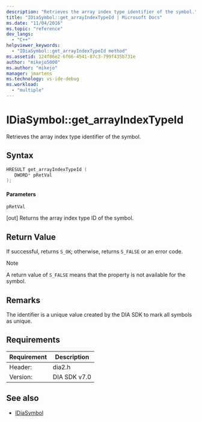 ```yaml
---
description: "Retrieves the array index type identifier of the symbol."
title: "IDiaSymbol::get_arrayIndexTypeId | Microsoft Docs"
ms.date: "11/04/2016"
ms.topic: "reference"
dev_langs:
  - "C++"
helpviewer_keywords:
  - "IDiaSymbol::get_arrayIndexTypeId method"
ms.assetid: 124f86e2-6f66-4541-87c3-799f435b731e
author: "mikejo5000"
ms.author: "mikejo"
manager: jmartens
ms.technology: vs-ide-debug
ms.workload:
  - "multiple"
---
```

# IDiaSymbol::get_arrayIndexTypeId
Retrieves the array index type identifier of the symbol.

## Syntax

```C++
HRESULT get_arrayIndexTypeId ( 
   DWORD* pRetVal
);
```

#### Parameters
 `pRetVal`

[out] Returns the array index type ID of the symbol.

## Return Value
 If successful, returns `S_OK`; otherwise, returns `S_FALSE` or an error code.

> [!NOTE]
> A return value of `S_FALSE` means that the property is not available for the symbol.

## Remarks
 The identifier is a unique value created by the DIA SDK to mark all symbols as unique.

## Requirements

|Requirement|Description|
|-----------------|-----------------|
|Header:|dia2.h|
|Version:|DIA SDK v7.0|

## See also
- [IDiaSymbol](../../debugger/debug-interface-access/idiasymbol.md)
